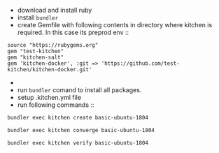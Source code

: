 - download and install ruby
- install ```bundler``` 
- create Gemfile with following contents in directory where kitchen is required. In this case its preprod env :: 
```
source "https://rubygems.org"
gem "test-kitchen"
gem "kitchen-salt"
gem 'kitchen-docker', :git => 'https://github.com/test-kitchen/kitchen-docker.git'
```
- 
- run ```bundler``` comand to install all packages.
- setup .kitchen.yml file
- run following commands ::
```sh 
bundler exec kitchen create basic-ubuntu-1804
```
```sh 
bundler exec kitchen converge basic-ubuntu-1804
```
```sh 
bundler exec kitchen verify basic-ubuntu-1804
```

